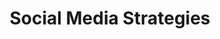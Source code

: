 ---
title: Social Media Strategies
number: COMM 428E
academic-home: Comm
course-type: [Additional]
description:  
bulletin-link: http://bulletins.psu.edu/undergrad/courses/c/comm/428e
pathway-list: [Interactive Media Developer]
---